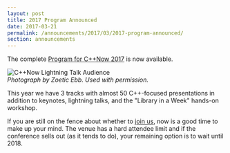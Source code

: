 ```yaml
---
layout: post
title: 2017 Program Announced
date: 2017-03-21
permalink: /announcements/2017/03/2017-program-announced/
section: announcements
---
```


The complete [Program for C++Now 2017](/program-2017/) is now available.

![C++Now Lightning Talk Audience](/assets/img/posts/2017/LightningTalksByZoeticEbb-2.jpg "Photograph by Zoetica Ebb. Used with permission.")
<br>
*Photograph by Zoetic Ebb. Used with permission.*

<!--break-->

This year we have 3 tracks with almost 50 C++-focused presentations in addition to keynotes, lightning talks, and the "Library in a Week" hands-on workshop.

If you are still on the fence about whether to [join us](https://cppnow2017.eventbrite.com), now is a good time to make up your mind. The venue has a hard attendee limit and if the conference sells out (as it tends to do), your remaining option is to wait until 2018.
